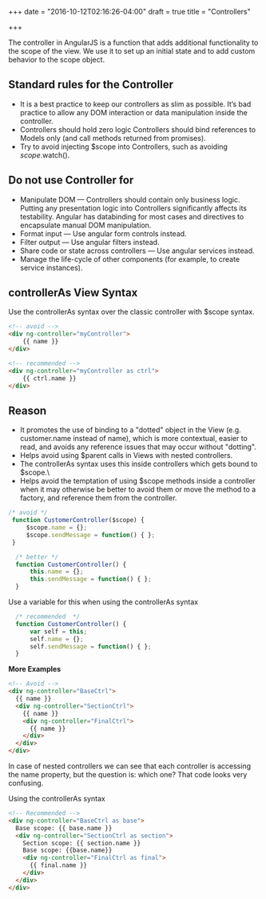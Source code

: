 +++
date = "2016-10-12T02:16:26-04:00"
draft = true
title = "Controllers"

+++

The controller in AngularJS is a function that adds additional functionality to the scope of the view. We use it to set up an initial state and to add custom behavior to the scope object.

## Standard rules for the Controller
   * It is a best practice to keep our controllers as slim as possible. It’s bad practice to allow any DOM interaction or data manipulation inside the controller.
   * Controllers should hold zero logic Controllers should bind references to Models only (and call methods returned from promises).
   * Try to avoid injecting $scope into Controllers, such as avoiding $scope.$watch().

## Do not use Controller for

   * Manipulate DOM — Controllers should contain only business logic. Putting any presentation logic into Controllers significantly affects its testability. Angular has databinding for most cases and directives to encapsulate manual DOM manipulation.
   * Format input — Use angular form controls instead.
   * Filter output — Use angular filters instead.
   * Share code or state across controllers — Use angular services instead.
   * Manage the life-cycle of other components (for example, to create service instances).


## controllerAs View Syntax

Use the controllerAs syntax over the classic controller with $scope syntax.

```html
<!-- avoid -->
<div ng-controller="myController">
    {{ name }}
</div>

```

```html
<!-- recommended -->
<div ng-controller="myController as ctrl">
    {{ ctrl.name }}
</div>

```

## Reason

   * It promotes the use of binding to a "dotted" object in the View (e.g. customer.name instead of name), which is more contextual, easier to read, and avoids any reference issues that may occur without "dotting".
   * Helps avoid using $parent calls in Views with nested controllers.
   * The controllerAs syntax uses this inside controllers which gets bound to $scope.\
   * Helps avoid the temptation of using $scope methods inside a controller when it may otherwise be better to avoid them or move the method to a factory, and reference them from the controller.


   ```javascript
   /* avoid */
    function CustomerController($scope) {
        $scope.name = {};
        $scope.sendMessage = function() { };
    }

```

```javascript
  /* better */
  function CustomerController() {
      this.name = {};
      this.sendMessage = function() { };
  }

```

Use a variable for this when using the controllerAs syntax

```javascript
  /* recommended  */
  function CustomerController() {
      var self = this;
      self.name = {};
      self.sendMessage = function() { };
  }

```

<b>More Examples</b>

```html
<!-- Avoid -->
<div ng-controller="BaseCtrl">
  {{ name }}
  <div ng-controller="SectionCtrl">
    {{ name }}
    <div ng-controller="FinalCtrl">
      {{ name }}
    </div>
  </div>
</div>
```

In case of nested controllers we can see that each controller is accessing the name property, but the question is: which one? That code looks very confusing.

Using the controllerAs syntax

```html
<!-- Recommended -->
<div ng-controller="BaseCtrl as base">
  Base scope: {{ base.name }}
  <div ng-controller="SectionCtrl as section">
    Section scope: {{ section.name }}
    Base scope: {{base.name}}
    <div ng-controller="FinalCtrl as final">
      {{ final.name }}
    </div>
  </div>
</div>
```
